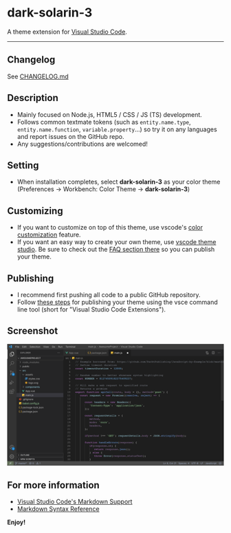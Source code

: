 # dark-solarin-3

A theme extension for [Visual Studio Code](https://code.visualstudio.com).

---

## Changelog

See [CHANGELOG.md](./CHANGELOG.md)

## Description

- Mainly focused on Node.js, HTML5 / CSS / JS (TS) development.
- Follows common textmate tokens (such as `entity.name.type`, `entity.name.function`, `variable.property`...) so try it on any languages and report issues on the GitHub repo.
- Any suggestions/contributions are welcomed!

## Setting

- When installation completes, select **dark-solarin-3** as your color theme (Preferences → Workbench: Color Theme → **dark-solarin-3**)

## Customizing

- If you want to customize on top of this theme, use vscode's [color customization](https://code.visualstudio.com/docs/getstarted/themes#_customizing-a-color-theme) feature.
- If you want an easy way to create your own theme, use [vscode theme studio](https://themes.vscode.one/). Be sure to check out the [FAQ section there](https://themes.vscode.one/faq/publishing-theme) so you can publish your theme.

## Publishing

- I recommend first pushing all code to a public GitHub repository.
- Follow [these steps](https://themes.vscode.one/faq/publishing-theme) for publishing your theme using the vsce command line tool (short for "Visual Studio Code Extensions").

## Screenshot

![Screenshot](https://github.com/kevboutin/vscode-theme-dark-solarin-3/raw/master/screenshot.png)

## For more information

* [Visual Studio Code's Markdown Support](http://code.visualstudio.com/docs/languages/markdown)
* [Markdown Syntax Reference](https://help.github.com/articles/markdown-basics/)

**Enjoy!**
